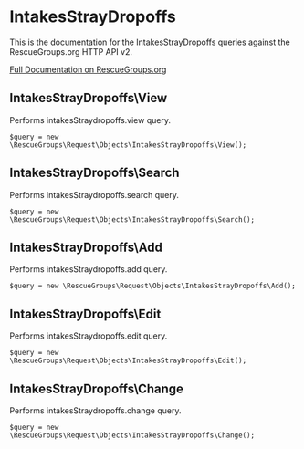 # IntakesStrayDropoffs

This is the documentation for the IntakesStrayDropoffs queries against the RescueGroups.org HTTP API v2.

[Full Documentation on RescueGroups.org](https://userguide.rescuegroups.org/display/APIDG/Object+definitions#Objectdefinitions-)

## IntakesStrayDropoffs\View

Performs intakesStraydropoffs.view query.

    $query = new \RescueGroups\Request\Objects\IntakesStrayDropoffs\View();


## IntakesStrayDropoffs\Search

Performs intakesStraydropoffs.search query.

    $query = new \RescueGroups\Request\Objects\IntakesStrayDropoffs\Search();


## IntakesStrayDropoffs\Add

Performs intakesStraydropoffs.add query.

    $query = new \RescueGroups\Request\Objects\IntakesStrayDropoffs\Add();


## IntakesStrayDropoffs\Edit

Performs intakesStraydropoffs.edit query.

    $query = new \RescueGroups\Request\Objects\IntakesStrayDropoffs\Edit();


## IntakesStrayDropoffs\Change

Performs intakesStraydropoffs.change query.

    $query = new \RescueGroups\Request\Objects\IntakesStrayDropoffs\Change();


